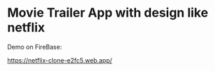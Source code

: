 # Movie Trailer App with design like netflix

Demo on FireBase:

https://netflix-clone-e2fc5.web.app/
